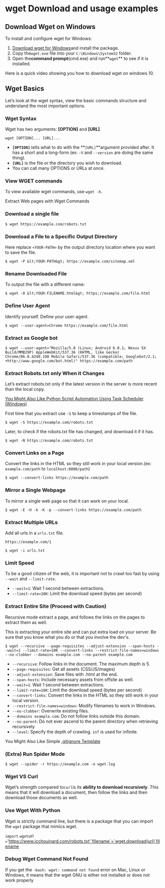 # wget Download and usage examples

## Download Wget on Windows

To install and configure wget for Windows:

1. [Download wget for Windows](https://eternallybored.org/misc/wget/)and install the package.
1. Copy the`wget.exe` file into your `C:\Windows\System32` folder.
1. Open the**command prompt**(cmd.exe) and run**`wget`** to see if it is installed.

Here is a quick video showing you how to download wget on windows 10.

## Wget Basics

Let’s look at the wget syntax, view the basic commands structure and understand the most important options.

### Wget Syntax

Wget has two arguments: **[OPTION]** and **[URL]**.

`wget [OPTION]... [URL]...`

- **`[OPTION]`** tells what to do with the **`[URL]`**argument provided after. It has a short and a long-form (ex: `-V` and `--version` are doing the same thing).
- **`[URL]`** is the file or the directory you wish to download.
- You can call many OPTIONS or URLs at once.

### View WGET commands

To view available wget commands, use `wget -h`.

Extract Web pages with Wget Commands

### Download a single file

`$ wget https://example.com/robots.txt`

### Download a File to a Specific Output Directory

Here replace `<YOUR-PATH>` by the output directory location where you want to save the file.

`$ wget ‐P &lt;YOUR-PATH&gt; https://example.com/sitemap.xml`

### Rename Downloaded File

To output the file with a different name:

`$ wget -O &lt;YOUR-FILENAME.html&gt; https://example.com/file.html`

### Define User Agent

Identify yourself. Define your user-agent.

`$ wget --user-agent=Chrome https://example.com/file.html`

### Extract as Google bot

`$ wget --user-agent="Mozilla/5.0 (Linux; Android 6.0.1; Nexus 5X Build/MMB29P) AppleWebKit/537.36 (KHTML, like Gecko) Chrome/86.0.4240.198 Mobile Safari/537.36 (compatible; Googlebot/2.1; +http://www.google.com/bot.html)" https://example.com/path`

### Extract Robots.txt only When it Changes

Let’s extract robots.txt only if the latest version in the server is more recent than the local copy.

[You Might Also Like Python Script Automation Using Task Scheduler (Windows)](https://www.jcchouinard.com/python-automation-using-task-scheduler/)

First time that you extract use `-S` to keep a timestamps of the file.

`$ wget -S https://example.com/robots.txt`

Later, to check if the robots.txt file has changed, and download it if it has.

`$ wget -N https://example.com/robots.txt`

### Convert Links on a Page

Convert the links in the HTML so they still work in your local version.(ex: `example.com/path` to `localhost:8000/path`)

`$ wget --convert-links https://example.com/path`

### Mirror a Single Webpage

To mirror a single web page so that it can work on your local.

`$ wget -E -H -k -K -p --convert-links https://example.com/path`

### Extract Multiple URLs

Add all urls in a `urls.txt` file.

`https://example.com/1`

`$ wget -i urls.txt`

### Limit Speed

To be a good citizen of the web, it is important not to crawl too fast by using `--wait` and `--limit-rate`.

- `--wait=1`: Wait 1 second between extractions.
- `--limit-rate=10K`: Limit the download speed (bytes per second)

### Extract Entire Site (Proceed with Caution)

Recursive mode extract a page, and follows the links on the pages to extract them as well.

This is extracting your entire site and can put extra load on your server. Be sure that you know what you do or that you involve the dev's.

`$ wget --recursive --page-requisites --adjust-extension --span-hosts --wait=1 --limit-rate=10K --convert-links --restrict-file-names=windows --no-clobber --domains example.com --no-parent example.com`

- `--recursive`: Follow links in the document. The maximum depth is 5.
- `--page-requisites`: Get all assets (CSS/JS/images)
- `--adjust-extension`: Save files with .html at the end.
- `--span-hosts`: Include necessary assets from offsite as well.
- `--wait=1`: Wait 1 second between extractions.
- `--limit-rate=10K`: Limit the download speed (bytes per second)
- `--convert-links`: Convert the links in the HTML so they still work in your local version.
- `--restrict-file-names=windows`: Modify filenames to work in Windows.
- `--no-clobber`: Overwrite existing files.
- `--domains example.com`: Do not follow links outside this domain.
- `--no-parent`: Do not ever ascend to the parent directory when retrieving recursively
- `--level`: Specify the depth of crawling. `inf` is used for infinite.

You Might Also Like Simple [.gitignore Template](https://www.jcchouinard.com/gitignore-template/)

### (Extra) Run Spider Mode

`$ wget --spider -r https://example.com -o wget.log`

### Wget VS Curl

Wget’s strength compared to`curl`is its **ability to download recursively**. This means that it will download a document, then follow the links and then download those documents as well.

### Use Wget With Python

Wget is strictly command line, but there is a package that you can import the `wget` package that mimics wget.

`import` `wget`url </code>`=`'https://www.jcchouinard.com/robots.txt'`filename`=`wget.download(url)`filename

### Debug Wget Command Not Found

If you get the `-bash: wget: command not found` error on Mac, Linux or Windows, it means that the wget GNU is either not installed or does not work properly
